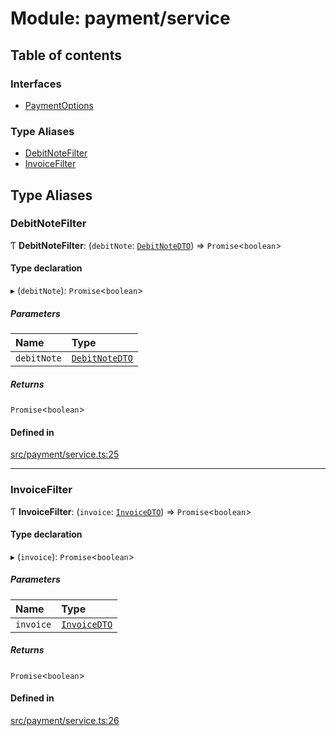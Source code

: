 # Module: payment/service

## Table of contents

### Interfaces

- [PaymentOptions](../interfaces/payment_service.PaymentOptions)

### Type Aliases

- [DebitNoteFilter](payment_service#debitnotefilter)
- [InvoiceFilter](payment_service#invoicefilter)

## Type Aliases

### DebitNoteFilter

Ƭ **DebitNoteFilter**: (`debitNote`: [`DebitNoteDTO`](../interfaces/payment_debit_note.DebitNoteDTO)) => `Promise`<`boolean`\>

#### Type declaration

▸ (`debitNote`): `Promise`<`boolean`\>

##### Parameters

| Name | Type |
| :------ | :------ |
| `debitNote` | [`DebitNoteDTO`](../interfaces/payment_debit_note.DebitNoteDTO) |

##### Returns

`Promise`<`boolean`\>

#### Defined in

[src/payment/service.ts:25](https://github.com/golemfactory/golem-js/blob/f1546de/src/payment/service.ts#L25)

___

### InvoiceFilter

Ƭ **InvoiceFilter**: (`invoice`: [`InvoiceDTO`](../interfaces/payment_invoice.InvoiceDTO)) => `Promise`<`boolean`\>

#### Type declaration

▸ (`invoice`): `Promise`<`boolean`\>

##### Parameters

| Name | Type |
| :------ | :------ |
| `invoice` | [`InvoiceDTO`](../interfaces/payment_invoice.InvoiceDTO) |

##### Returns

`Promise`<`boolean`\>

#### Defined in

[src/payment/service.ts:26](https://github.com/golemfactory/golem-js/blob/f1546de/src/payment/service.ts#L26)
